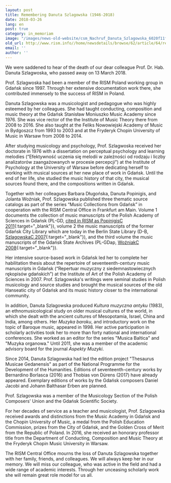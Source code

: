```yaml
---
layout: post
title: Remembering Danuta Szlagowska (1946-2018)
date: 2018-03-26
lang: en
post: true
category: in_memoriam
image: "/images/news-old-website/csm_Nachruf_Danuta_Szlagowska_6020f11f2d.jpg"
old_url: http://www.rism.info//home/newsdetails/browse/62/article/64/remembering-danuta-szlagowska-1946-2018.html
email: ''
author: ''
---
```



We were saddened to hear of the death of our dear colleague Prof. Dr. Hab. Danuta Szlagwoska, who passed away on 13 March 2018.

Prof. Szlagwoska had been a member of the RISM Poland working group in Gdańsk since 1997. Through her extensive documentation work there, she contributed immensely to the success of RISM in Poland.

Danuta Szlagowska was a musicologist and pedagogue who was highly esteemed by her colleagues. She had taught conducting, composition and music theory at the Gdańsk Stanisław Moniuszko Music Academy since 1976. She was vice rector of the the Institute of Music Theory there from 2008 to 2016. She also taught at the Feliks Nowowiejski Academy of Music in Bydgoszcz from 1993 to 2003 and at the Fryderyk Chopin University of Music in Warsaw from 2008 to 2014.

After studying musicology and psychology, Prof. Szlagwoska received her doctorate in 1976 with a dissertation on perceptual psychology and learning melodies (“Efektywność uczenia się melodii w zależności od rodzaju i liczby analizatorów zaangażowanych w procesie percepcji”) at the Institute of Psychology at the University of Warsaw before dedicating herself to working with musical sources at her new place of work in Gdańsk. Until the end of her life, she studied the music history of that city, the musical sources found there, and the compositions written in Gdańsk.

Together with her colleagues Barbara Długońska, Danuta Popinigis, and Jolanta Woźniak, Prof. Szlagowska published three thematic source catalogs as part of the series “Music Collections from Gdańsk” in cooperation with the RISM Central Office in Frankfurt am Main. Volume 1 documents the collection of music manuscripts of the Polish Academy of Sciences in Gdańsk (PL-GD, [cited in RISM as PopinigisC 2011](https://opac.rism.info/search?View=rism&siglum=PL-GD){:target="_blank"}), volume 2 the music manuscripts of the former Gdańsk City Library which are today in the Berlin State Library (D-B, [SzlagowskaC 2007](https://opac.rism.info/search?View=rism&siglum=D-B&callno=Danzig){:target="_blank"}), and the third volume the music manuscripts of the Gdańsk State Archives (PL-GDap, [WoźniakC 2008](https://opac.rism.info/search?View=rism&siglum=PL-GDap){:target="_blank"}).

Her intensive source-based work in Gdańsk led her to complete her habilitation thesis about the repertoire of seventeenth-century music manuscripts in Gdańsk (“Repertuar muzyczny z siedemnastowiecznych rękopisów gdańskich”) at the Institute of Art of the Polish Academy of Sciences in 2007. Prof. Szlagowska's writings were seminal studies in Polish musicology and source studies and brought the musical sources of the old Hanseatic city of Gdańsk and its music history closer to the international community.

In addition, Danuta Szlagowska produced _Kultura muzyczna antyku_ (1983), an ethnomusicological study on older musical cultures of the world, in which she dealt with the ancient cultures of Mesopotamia, Israel, China and India, among others. Her _Muzyka baroku_, and introductory work on the topic of Baroque music, appeared in 1998. Her active participation in scholarly activities took her to more than forty national and international conferences. She worked as an editor for the series "Musica Baltica" and "Muzyka organowa." Until 2011, she was a member of the academic advisory board for the journal _Aspekty Muzyki_.

Since 2014, Danuta Szlagowska had led the edition project "Thesaurus Musicae Gedanensis" as part of the National Programme for the Development of the Humanities. Editions of seventeenth-century works by Bernardino Borlasca (2016) and Thobias von Dürens (2017) have already appeared. Exemplary editions of works by the Gdańsk composers Daniel Jacobi and Johann Balthasar Erben are planned.

Prof. Szlagowska was a member of the Musicology Section of the Polish Composers' Union and the Gdańsk Scientific Society.

For her decades of service as a teacher and musicologist, Prof. Szlagowska received awards and distinctions from the Music Academy in Gdańsk and the Chopin University of Music, a medal from the Polish Education Commission, prizes from the City of Gdańsk, and the Golden Cross of Merit from the Republic of Poland. In 2016, she received an honorary professor title from the Department of Conducting, Composition and Music Theory at the Fryderyk Chopin Music University in Warsaw.

The RISM Central Office mourns the loss of Danuta Szlagowska together with her family, friends, and colleagues. We will always keep her in our memory. We will miss our colleague, who was active in the field and had a wide range of academic interests. Through her unceasing scholarly work she will remain great role model for us all.


